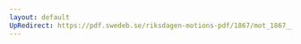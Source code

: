 ```yaml
---
layout: default
UpRedirect: https://pdf.swedeb.se/riksdagen-motions-pdf/1867/mot_1867__fk__00074/mot_1867__fk__00074_001.pdf
---
```

